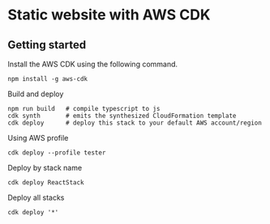 # Static website with AWS CDK


## Getting started

Install the AWS CDK using the following command.

```shell
npm install -g aws-cdk
```

Build and deploy

```shell
npm run build   # compile typescript to js
cdk synth       # emits the synthesized CloudFormation template
cdk deploy      # deploy this stack to your default AWS account/region
```

Using AWS profile

```shell
cdk deploy --profile tester
```

Deploy by stack name

```shell
cdk deploy ReactStack
```

Deploy all stacks

```shell
cdk deploy '*'
```